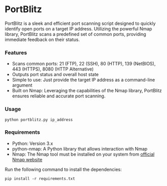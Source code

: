 # PortBlitz
PortBlitz is a sleek and efficient port scanning script designed to quickly identify open ports on a target IP address. Utilizing the powerful Nmap library, PortBlitz scans a predefined set of common ports, providing immediate feedback on their status.

### Features

* Scans common ports: 21 (FTP), 22 (SSH), 80 (HTTP), 139 (NetBIOS), 443 (HTTPS), 8080 (HTTP Alternative)
* Outputs port status and overall host state
* Simple to use: Just provide the target IP address as a command-line argument
* Built on Nmap: Leveraging the capabilities of the Nmap library, PortBlitz ensures reliable and accurate port scanning.

### Usage
```
python portblitz.py ip_address
```

### Requirements
* Python: Version 3.x
* python-nmap: A Python library that allows interaction with Nmap
* Nmap: The Nmap tool must be installed on your system from [official Nmap website](https://nmap.org)

Run the following command to install the dependencies:
```
pip install -r requirements.txt
```

